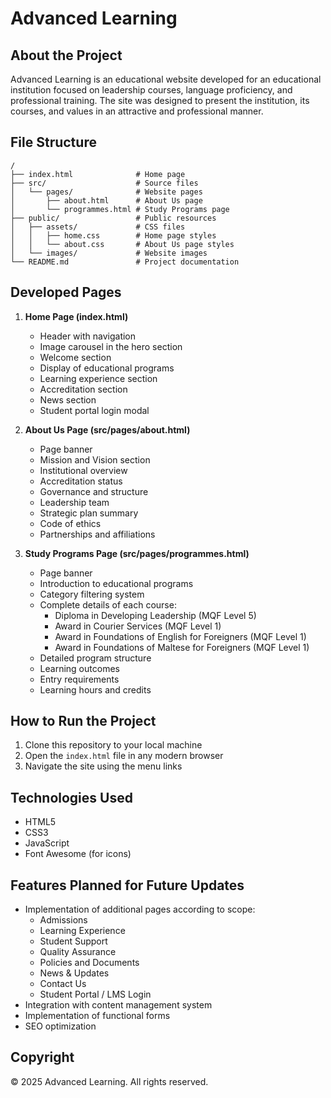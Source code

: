# Advanced Learning

## About the Project

Advanced Learning is an educational website developed for an educational institution focused on leadership courses, language proficiency, and professional training. The site was designed to present the institution, its courses, and values in an attractive and professional manner.

## File Structure

```
/
├── index.html              # Home page
├── src/                    # Source files
│   └── pages/              # Website pages
│       ├── about.html      # About Us page
│       └── programmes.html # Study Programs page
├── public/                 # Public resources
│   ├── assets/             # CSS files
│   │   ├── home.css        # Home page styles
│   │   └── about.css       # About Us page styles
│   └── images/             # Website images
└── README.md               # Project documentation
```

## Developed Pages

1. **Home Page (index.html)**
   - Header with navigation
   - Image carousel in the hero section
   - Welcome section
   - Display of educational programs
   - Learning experience section
   - Accreditation section
   - News section
   - Student portal login modal

2. **About Us Page (src/pages/about.html)**
   - Page banner
   - Mission and Vision section
   - Institutional overview
   - Accreditation status
   - Governance and structure
   - Leadership team
   - Strategic plan summary
   - Code of ethics
   - Partnerships and affiliations

3. **Study Programs Page (src/pages/programmes.html)**
   - Page banner
   - Introduction to educational programs
   - Category filtering system
   - Complete details of each course:
     - Diploma in Developing Leadership (MQF Level 5)
     - Award in Courier Services (MQF Level 1)
     - Award in Foundations of English for Foreigners (MQF Level 1)
     - Award in Foundations of Maltese for Foreigners (MQF Level 1)
   - Detailed program structure
   - Learning outcomes
   - Entry requirements
   - Learning hours and credits

## How to Run the Project

1. Clone this repository to your local machine
2. Open the `index.html` file in any modern browser
3. Navigate the site using the menu links

## Technologies Used

- HTML5
- CSS3
- JavaScript
- Font Awesome (for icons)

## Features Planned for Future Updates

- Implementation of additional pages according to scope:
  - Admissions
  - Learning Experience
  - Student Support
  - Quality Assurance
  - Policies and Documents
  - News & Updates
  - Contact Us
  - Student Portal / LMS Login
- Integration with content management system
- Implementation of functional forms
- SEO optimization

## Copyright

© 2025 Advanced Learning. All rights reserved.
